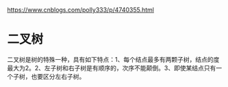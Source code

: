 https://www.cnblogs.com/polly333/p/4740355.html

# 二叉树 
二叉树是树的特殊一种，具有如下特点：1、每个结点最多有两颗子树，结点的度最大为2。2、左子树和右子树是有顺序的，次序不能颠倒。3、即使某结点只有一个子树，也要区分左右子树。




